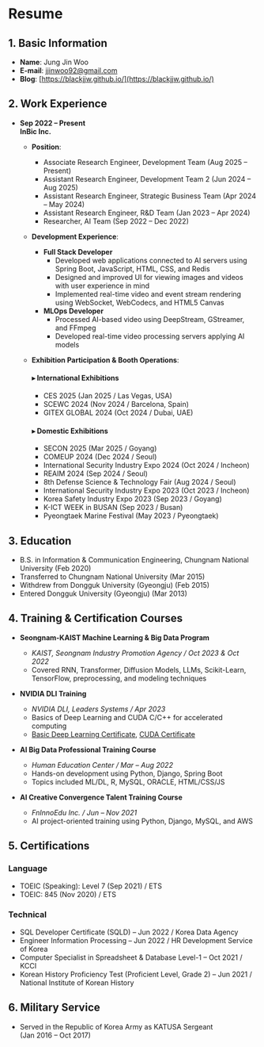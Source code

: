# Resume

## 1. Basic Information

- **Name**: Jung Jin Woo
- **E-mail**: <jjinwoo92@gmail.com>
- **Blog**: [https://blackjjw.github.io/](https://blackjjw.github.io/)

## 2. Work Experience

- **Sep 2022 – Present**  
  **InBic Inc.**  
  - **Position**:
    - Associate Research Engineer, Development Team (Aug 2025 – Present)
    - Assistant Research Engineer, Development Team 2 (Jun 2024 – Aug 2025)  
    - Assistant Research Engineer, Strategic Business Team (Apr 2024 – May 2024)  
    - Assistant Research Engineer, R&D Team (Jan 2023 – Apr 2024)  
    - Researcher, AI Team (Sep 2022 – Dec 2022)

  - **Development Experience**:
    - **Full Stack Developer**  
      - Developed web applications connected to AI servers using Spring Boot, JavaScript, HTML, CSS, and Redis  
      - Designed and improved UI for viewing images and videos with user experience in mind
      - Implemented real-time video and event stream rendering using WebSocket, WebCodecs, and HTML5 Canvas
    - **MLOps Developer**  
      - Processed AI-based video using DeepStream, GStreamer, and FFmpeg  
      - Developed real-time video processing servers applying AI models

  - **Exhibition Participation & Booth Operations**:

    #### ▸ International Exhibitions
    - CES 2025 (Jan 2025 / Las Vegas, USA)
    - SCEWC 2024 (Nov 2024 / Barcelona, Spain)
    - GITEX GLOBAL 2024 (Oct 2024 / Dubai, UAE)

    #### ▸ Domestic Exhibitions
    - SECON 2025 (Mar 2025 / Goyang)
    - COMEUP 2024 (Dec 2024 / Seoul)
    - International Security Industry Expo 2024 (Oct 2024 / Incheon)
    - REAIM 2024 (Sep 2024 / Seoul)
    - 8th Defense Science & Technology Fair (Aug 2024 / Seoul)
    - International Security Industry Expo 2023 (Oct 2023 / Incheon)
    - Korea Safety Industry Expo 2023 (Sep 2023 / Goyang)
    - K-ICT WEEK in BUSAN (Sep 2023 / Busan)
    - Pyeongtaek Marine Festival (May 2023 / Pyeongtaek)

## 3. Education

- B.S. in Information & Communication Engineering, Chungnam National University (Feb 2020)  
- Transferred to Chungnam National University (Mar 2015)  
- Withdrew from Dongguk University (Gyeongju) (Feb 2015)  
- Entered Dongguk University (Gyeongju) (Mar 2013)

## 4. Training & Certification Courses

- **Seongnam-KAIST Machine Learning & Big Data Program**  
  - *KAIST, Seongnam Industry Promotion Agency / Oct 2023 & Oct 2022*  
  - Covered RNN, Transformer, Diffusion Models, LLMs, Scikit-Learn, TensorFlow, preprocessing, and modeling techniques

- **NVIDIA DLI Training**  
  - *NVIDIA DLI, Leaders Systems / Apr 2023*  
  - Basics of Deep Learning and CUDA C/C++ for accelerated computing  
  - [Basic Deep Learning Certificate](img/cert/Certificate%20_Nvidia_%EB%94%A5%EB%9F%AC%EB%8B%9D%EC%9D%98_%EA%B8%B0%EC%B4%88.pdf), [CUDA Certificate](img/cert/Certificate_CUDA.pdf)

- **AI Big Data Professional Training Course**  
  - *Human Education Center / Mar – Aug 2022*  
  - Hands-on development using Python, Django, Spring Boot  
  - Topics included ML/DL, R, MySQL, ORACLE, HTML/CSS/JS

- **AI Creative Convergence Talent Training Course**  
  - *FnInnoEdu Inc. / Jun – Nov 2021*  
  - AI project-oriented training using Python, Django, MySQL, and AWS

## 5. Certifications

### Language

- TOEIC (Speaking): Level 7 (Sep 2021) / ETS  
- TOEIC: 845 (Nov 2020) / ETS

### Technical

- SQL Developer Certificate (SQLD) – Jun 2022 / Korea Data Agency  
- Engineer Information Processing – Jun 2022 / HR Development Service of Korea  
- Computer Specialist in Spreadsheet & Database Level-1 – Oct 2021 / KCCI  
- Korean History Proficiency Test (Proficient Level, Grade 2) – Jun 2021 / National Institute of Korean History

## 6. Military Service

- Served in the Republic of Korea Army as KATUSA Sergeant  
  (Jan 2016 – Oct 2017)
